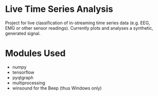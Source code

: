 # Live Time Series Analysis

Project for live classification of in-streaming time series data (e.g. EEG, EMG or other sensor readings). 
Currently plots and analyses a synthetic, generated signal.

# Modules Used

- numpy
- tensorflow
- pyqtgraph
- multiprocessing
- winsound for the Beep (thus Windows only)
